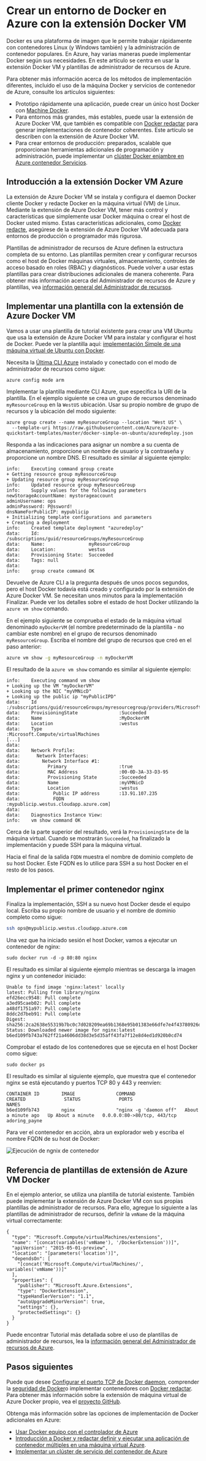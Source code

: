 <properties
   pageTitle="Uso de la extensión de Azure Docker VM | Microsoft Azure"
   description="Obtenga información sobre cómo usar la extensión Docker VM rápidamente y de forma segura implementar un entorno de Docker en Azure con plantillas de administrador de recursos."
   services="virtual-machines-linux"
   documentationCenter=""
   authors="iainfoulds"
   manager="timlt"
   editor=""/>

<tags
   ms.service="virtual-machines-linux"
   ms.devlang="na"
   ms.topic="article"
   ms.tgt_pltfrm="vm-linux"
   ms.workload="infrastructure"
   ms.date="10/25/2016"
   ms.author="iainfou"/>

# <a name="create-a-docker-environment-in-azure-using-the-docker-vm-extension"></a>Crear un entorno de Docker en Azure con la extensión Docker VM
Docker es una plataforma de imagen que le permite trabajar rápidamente con contenedores Linux (y Windows también) y la administración de contenedor populares. En Azure, hay varias maneras puede implementar Docker según sus necesidades. En este artículo se centra en usar la extensión Docker VM y plantillas de administrador de recursos de Azure. 

Para obtener más información acerca de los métodos de implementación diferentes, incluido el uso de la máquina Docker y servicios de contenedor de Azure, consulte los artículos siguientes:

- Prototipo rápidamente una aplicación, puede crear un único host Docker con [Machine Docker](./virtual-machines-linux-docker-machine.md).
- Para entornos más grandes, más estables, puede usar la extensión de Azure Docker VM, que también es compatible con [Docker redactar](https://docs.docker.com/compose/overview/) para generar implementaciones de contenedor coherentes. Este artículo se describen con la extensión de Azure Docker VM.
- Para crear entornos de producción: preparados, scalable que proporcionan herramientas adicionales de programación y administración, puede implementar un [clúster Docker enjambre en Azure contenedor Servicios](../container-service/container-service-deployment.md).


## <a name="azure-docker-vm-extension-overview"></a>Introducción a la extensión Docker VM Azure
La extensión de Azure Docker VM se instala y configura el daemon Docker cliente Docker y redacte Docker en la máquina virtual (VM) de Linux. Mediante la extensión de Azure Docker VM, tener más control y características que simplemente usar Docker máquina o crear el host de Docker usted mismo. Estas características adicionales, como [Docker redacte](https://docs.docker.com/compose/overview/), asegúrese de la extensión de Azure Docker VM adecuada para entornos de producción o programador más rigurosa.

Plantillas de administrador de recursos de Azure definen la estructura completa de su entorno. Las plantillas permiten crear y configurar recursos como el host de Docker máquinas virtuales, almacenamiento, controles de acceso basado en roles (RBAC) y diagnósticos. Puede volver a usar estas plantillas para crear distribuciones adicionales de manera coherente. Para obtener más información acerca del Administrador de recursos de Azure y plantillas, vea [información general del Administrador de recursos](../azure-resource-manager/resource-group-overview.md). 


## <a name="deploy-a-template-with-the-azure-docker-vm-extension"></a>Implementar una plantilla con la extensión de Azure Docker VM
Vamos a usar una plantilla de tutorial existente para crear una VM Ubuntu que usa la extensión de Azure Docker VM para instalar y configurar el host de Docker. Puede ver la plantilla aquí: [implementación Simple de una máquina virtual de Ubuntu con Docker](https://github.com/Azure/azure-quickstart-templates/tree/master/docker-simple-on-ubuntu). 

Necesita la [Última CLI Azure](../xplat-cli-install.md) instalado y conectado con el modo de administrador de recursos como sigue:

```
azure config mode arm
```

Implementar la plantilla mediante CLI Azure, que especifica la URI de la plantilla. En el ejemplo siguiente se crea un grupo de recursos denominado `myResourceGroup` en la `WestUS` ubicación. Usar su propio nombre de grupo de recursos y la ubicación del modo siguiente:

```
azure group create --name myResourceGroup --location "West US" \
  --template-uri https://raw.githubusercontent.com/Azure/azure-quickstart-templates/master/docker-simple-on-ubuntu/azuredeploy.json
```

Responda a las indicaciones para asignar un nombre a su cuenta de almacenamiento, proporcione un nombre de usuario y la contraseña y proporcione un nombre DNS. El resultado es similar al siguiente ejemplo:

```
info:    Executing command group create
+ Getting resource group myResourceGroup
+ Updating resource group myResourceGroup
info:    Updated resource group myResourceGroup
info:    Supply values for the following parameters
newStorageAccountName: mystorageaccount
adminUsername: ops
adminPassword: P@ssword!
dnsNameForPublicIP: mypublicip
+ Initializing template configurations and parameters
+ Creating a deployment
info:    Created template deployment "azuredeploy"
data:    Id:                  /subscriptions/guid/resourceGroups/myResourceGroup
data:    Name:                myResourceGroup
data:    Location:            westus
data:    Provisioning State:  Succeeded
data:    Tags: null
data:
info:    group create command OK

```

Devuelve de Azure CLI a la pregunta después de unos pocos segundos, pero el host Docker todavía está creado y configurado por la extensión de Azure Docker VM. Se necesitan unos minutos para la implementación Finalizar. Puede ver los detalles sobre el estado de host Docker utilizando la `azure vm show` comando.

En el ejemplo siguiente se comprueba el estado de la máquina virtual denominado `myDockerVM` (el nombre predeterminado de la plantilla - no cambiar este nombre) en el grupo de recursos denominado `myResourceGroup`. Escriba el nombre del grupo de recursos que creó en el paso anterior:

```bash
azure vm show -g myResourceGroup -n myDockerVM
```

El resultado de la `azure vm show` comando es similar al siguiente ejemplo:

```
info:    Executing command vm show
+ Looking up the VM "myDockerVM"
+ Looking up the NIC "myVMNicD"
+ Looking up the public ip "myPublicIPD"
data:    Id                              :/subscriptions/guid/resourceGroups/myresourcegroup/providers/Microsoft.Compute/virtualMachines/MyDockerVM
data:    ProvisioningState               :Succeeded
data:    Name                            :MyDockerVM
data:    Location                        :westus
data:    Type                            :Microsoft.Compute/virtualMachines
[...]
data:
data:    Network Profile:
data:      Network Interfaces:
data:        Network Interface #1:
data:          Primary                   :true
data:          MAC Address               :00-0D-3A-33-D3-95
data:          Provisioning State        :Succeeded
data:          Name                      :myVMNicD
data:          Location                  :westus
data:            Public IP address       :13.91.107.235
data:            FQDN                    :mypublicip.westus.cloudapp.azure.com]
data:
data:    Diagnostics Instance View:
info:    vm show command OK
```

Cerca de la parte superior del resultado, verá la `ProvisioningState` de la máquina virtual. Cuando se mostrarán `Succeeded`, ha finalizado la implementación y puede SSH para la máquina virtual.

Hacia el final de la salida `FQDN` muestra el nombre de dominio completo de su host Docker. Este FQDN es lo utilice para SSH a su host Docker en el resto de los pasos.


## <a name="deploy-your-first-nginx-container"></a>Implementar el primer contenedor nginx
Finaliza la implementación, SSH a su nuevo host Docker desde el equipo local. Escriba su propio nombre de usuario y el nombre de dominio completo como sigue:

```bash
ssh ops@mypublicip.westus.cloudapp.azure.com
```

Una vez que ha iniciado sesión el host Docker, vamos a ejecutar un contenedor de nginx:

```
sudo docker run -d -p 80:80 nginx
```

El resultado es similar al siguiente ejemplo mientras se descarga la imagen nginx y un contenedor iniciado:

```
Unable to find image 'nginx:latest' locally
latest: Pulling from library/nginx
efd26ecc9548: Pull complete
a3ed95caeb02: Pull complete
a48df1751a97: Pull complete
8ddc2d7beb91: Pull complete
Digest: sha256:2ca2638e55319b7bc0c7d028209ea69b1368e95b01383e66dfe7e4f43780926d
Status: Downloaded newer image for nginx:latest
b6ed109fb743a762ff21a4606dd38d3e5d35aff43fa7f12e8d4ed1d920b0cd74
```

Comprobar el estado de los contenedores que se ejecuta en el host Docker como sigue:

```
sudo docker ps
```

El resultado es similar al siguiente ejemplo, que muestra que el contenedor nginx se está ejecutando y puertos TCP 80 y 443 y reenvíen:

```
CONTAINER ID        IMAGE               COMMAND                  CREATED              STATUS              PORTS                         NAMES
b6ed109fb743        nginx               "nginx -g 'daemon off"   About a minute ago   Up About a minute   0.0.0.0:80->80/tcp, 443/tcp   adoring_payne
```

Para ver el contenedor en acción, abra un explorador web y escriba el nombre FQDN de su host de Docker:

![Ejecución de ngnix de contenedor](./media/virtual-machines-linux-dockerextension/nginxrunning.png)


## <a name="azure-docker-vm-extension-template-reference"></a>Referencia de plantillas de extensión de Azure VM Docker
En el ejemplo anterior, se utiliza una plantilla de tutorial existente. También puede implementar la extensión de Azure Docker VM con sus propias plantillas de administrador de recursos. Para ello, agregue lo siguiente a las plantillas de administrador de recursos, definir la `vmName` de la máquina virtual correctamente:

```
{
  "type": "Microsoft.Compute/virtualMachines/extensions",
  "name": "[concat(variables('vmName'), '/DockerExtension'))]",
  "apiVersion": "2015-05-01-preview",
  "location": "[parameters('location')]",
  "dependsOn": [
    "[concat('Microsoft.Compute/virtualMachines/', variables('vmName'))]"
  ],
  "properties": {
    "publisher": "Microsoft.Azure.Extensions",
    "type": "DockerExtension",
    "typeHandlerVersion": "1.1",
    "autoUpgradeMinorVersion": true,
    "settings": {},
    "protectedSettings": {}
  }
}
```

Puede encontrar Tutorial más detallada sobre el uso de plantillas de administrador de recursos, lea la [información general del Administrador de recursos de Azure](../azure-resource-manager/resource-group-overview.md).


## <a name="next-steps"></a>Pasos siguientes
Puede que desee [Configurar el puerto TCP de Docker daemon](https://docs.docker.com/engine/reference/commandline/dockerd/#/bind-docker-to-another-hostport-or-a-unix-socket), comprender la [seguridad de Docker](https://docs.docker.com/engine/security/security/)o implementar contenedores con [Docker redactar](https://docs.docker.com/compose/overview/). Para obtener más información sobre la extensión de máquina virtual de Azure Docker propio, vea el [proyecto GitHub](https://github.com/Azure/azure-docker-extension/).

Obtenga más información sobre las opciones de implementación de Docker adicionales en Azure:

- [Usar Docker equipo con el controlador de Azure](./virtual-machines-linux-docker-machine.md)  
- [Introducción a Docker y redactar definir y ejecutar una aplicación de contenedor múltiples en una máquina virtual Azure](virtual-machines-linux-docker-compose-quickstart.md).
- [Implementar un clúster de servicio del contenedor de Azure](../container-service/container-service-deployment.md)
